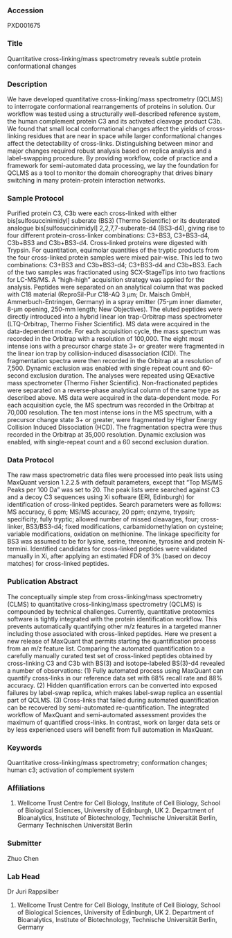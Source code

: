 ### Accession
PXD001675

### Title
Quantitative cross-linking/mass spectrometry reveals subtle protein conformational changes

### Description
We have developed quantitative cross-linking/mass spectrometry (QCLMS) to interrogate conformational rearrangements of proteins in solution. Our workflow was tested using a structurally well-described reference system, the human complement protein C3 and its activated cleavage product C3b. We found that small local conformational changes affect the yields of cross-linking residues that are near in space while larger conformational changes affect the detectability of cross-links. Distinguishing between minor and major changes required robust analysis based on replica analysis and a label-swapping procedure. By providing workflow, code of practice and a framework for semi-automated data processing, we lay the foundation for QCLMS as a tool to monitor the domain choreography that drives binary switching in many protein-protein interaction networks.

### Sample Protocol
Purified protein C3, C3b were each cross-linked with either bis[sulfosuccinimidyl] suberate (BS3) (Thermo Scientific) or its deuterated analogue bis[sulfosuccinimidyl] 2,2,7,7-suberate-d4 (BS3-d4), giving rise to four different protein-cross-linker combinations: C3+BS3, C3+BS3-d4, C3b+BS3 and C3b+BS3-d4. Cross-linked proteins were digested with Trypsin. For quantitation, equimolar quantities of the tryptic products from the four cross-linked protein samples were mixed pair-wise. This led to two combinations: C3+BS3 and C3b+BS3-d4; C3+BS3-d4 and C3b+BS3. Each of the two samples was fractionated using SCX-StageTips into two fractions for LC-MS/MS. A “high-high” acquisition strategy was applied for the analysis. Peptides were separated on an analytical column that was packed with C18 material (ReproSil-Pur C18-AQ 3 μm; Dr. Maisch GmbH, Ammerbuch-Entringen, Germany) in a spray emitter (75-μm inner diameter, 8-μm opening, 250-mm length; New Objectives). The eluted peptides were directly introduced into a hybrid linear ion trap-Orbitrap mass spectrometer (LTQ-Orbitrap, Thermo Fisher Scientific). MS data were acquired in the data-dependent mode. For each acquisition cycle, the mass spectrum was recorded in the Orbitrap with a resolution of 100,000. The eight most intense ions with a precursor charge state 3+ or greater were fragmented in the linear ion trap by collision-induced disassociation (CID). The fragmentation spectra were then recorded in the Orbitrap at a resolution of 7,500. Dynamic exclusion was enabled with single repeat count and 60-second exclusion duration. The analyses were repeated using QExactive mass spectrometer (Thermo Fisher Scientific). Non-fractionated peptides were separated on a reverse-phase analytical column of the same type as described above. MS data were acquired in the data-dependent mode. For each acquisition cycle, the MS spectrum was recorded in the Orbitrap at 70,000 resolution. The ten most intense ions in the MS spectrum, with a precursor change state 3+ or greater, were fragmented by Higher Energy Collision Induced Dissociation (HCD). The fragmentation spectra were thus recorded in the Orbitrap at 35,000 resolution. Dynamic exclusion was enabled, with single-repeat count and a 60 second exclusion duration.

### Data Protocol
The raw mass spectrometric data files were processed into peak lists using MaxQuant version 1.2.2.5 with default parameters, except that “Top MS/MS Peaks per 100 Da” was set to 20. The peak lists were searched against C3 and a decoy C3 sequences using Xi software (ERI, Edinburgh) for identification of cross-linked peptides. Search parameters were as follows: MS accuracy, 6 ppm; MS/MS accuracy, 20 ppm; enzyme, trypsin; specificity, fully tryptic; allowed number of missed cleavages, four; cross-linker, BS3/BS3-d4; fixed modifications, carbamidomethylation on cysteine; variable modifications, oxidation on methionine. The linkage specificity for BS3 was assumed to be for lysine, serine, threonine, tyrosine and protein N-termini. Identified candidates for cross-linked peptides were validated manually in Xi, after applying an estimated FDR of 3% (based on decoy matches) for cross-linked peptides.

### Publication Abstract
The conceptually simple step from cross-linking/mass spectrometry (CLMS) to quantitative cross-linking/mass spectrometry (QCLMS) is compounded by technical challenges. Currently, quantitative proteomics software is tightly integrated with the protein identification workflow. This prevents automatically quantifying other m/z features in a targeted manner including those associated with cross-linked peptides. Here we present a new release of MaxQuant that permits starting the quantification process from an m/z feature list. Comparing the automated quantification to a carefully manually curated test set of cross-linked peptides obtained by cross-linking C3 and C3b with BS(3) and isotope-labeled BS(3)-d4 revealed a number of observations: (1) Fully automated process using MaxQuant can quantify cross-links in our reference data set with 68% recall rate and 88% accuracy. (2) Hidden quantification errors can be converted into exposed failures by label-swap replica, which makes label-swap replica an essential part of QCLMS. (3) Cross-links that failed during automated quantification can be recovered by semi-automated re-quantification. The integrated workflow of MaxQuant and semi-automated assessment provides the maximum of quantified cross-links. In contrast, work on larger data sets or by less experienced users will benefit from full automation in MaxQuant.

### Keywords
Quantitative cross-linking/mass spectrometry; conformation changes; human c3; activation of complement system

### Affiliations
1. Wellcome Trust Centre for Cell Biology, Institute of Cell Biology, School of Biological Sciences, University of Edinburgh, UK 2. Department of Bioanalytics, Institute of Biotechnology, Technische Universität Berlin, Germany
Technischen Universität Berlin

### Submitter
Zhuo Chen

### Lab Head
Dr Juri Rappsilber
1. Wellcome Trust Centre for Cell Biology, Institute of Cell Biology, School of Biological Sciences, University of Edinburgh, UK 2. Department of Bioanalytics, Institute of Biotechnology, Technische Universität Berlin, Germany



